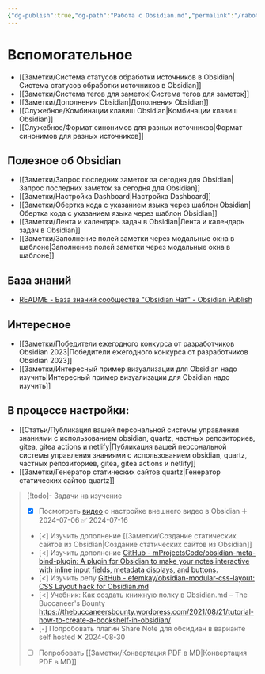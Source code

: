 ```yaml
---
{"dg-publish":true,"dg-path":"Работа с Obsidian.md","permalink":"/rabota-s-obsidian/","updated":"2024-07-10T00:59:36+03:00"}
---
```


# Вспомогательное
- [[Заметки/Система статусов обработки источников в Obsidian\|Система статусов обработки источников в Obsidian]]
- [[Заметки/Система тегов для заметок\|Система тегов для заметок]]
- [[Заметки/Дополнения Obsidian\|Дополнения Obsidian]]
- [[Служебное/Комбинации клавиш Obsidian\|Комбинации клавиш Obsidian]]
- [[Служебное/Формат синонимов для разных источников\|Формат синонимов для разных источников]]
## Полезное об Obsidian
- [[Заметки/Запрос последних заметок за сегодня для Obsidian\|Запрос последних заметок за сегодня для Obsidian]]
- [[Заметки/Настройка Dashboard\|Настройка Dashboard]]
- [[Заметки/Обертка кода с указанием языка через шаблон Obsidian\|Обертка кода с указанием языка через шаблон Obsidian]]
- [[Заметки/Лента и календарь задач в Obsidian\|Лента и календарь задач в Obsidian]]
- [[Заметки/Заполнение полей заметки через модальные окна в шаблоне\|Заполнение полей заметки через модальные окна в шаблоне]]
## База знаний
- [README - База знаний сообщества "Obsidian Чат" - Obsidian Publish](https://publish.obsidian.md/obsidian-russian-community/README)
## Интересное
- [[Заметки/Победители ежегодного конкурса от разработчиков Obsidian 2023\|Победители ежегодного конкурса от разработчиков Obsidian 2023]]
- [[Заметки/Интересный пример визуализации для Obsidian надо изучить\|Интересный пример визуализации для Obsidian надо изучить]]
## В процессе настройки:
- [[Статьи/Публикация вашей персональной системы управления знаниями с использованием obsidian, quartz, частных репозиториев, gitea, gitea actions и netlify\|Публикация вашей персональной системы управления знаниями с использованием obsidian, quartz, частных репозиториев, gitea, gitea actions и netlify]]
- [[Заметки/Генератор статических сайтов quartz\|Генератор статических сайтов quartz]]

> [!todo]- Задачи на изучение
> - [x] Посмотреть [видео](https://www.youtube.com/live/47j3Btd6ivw) о настройке внешнего видео в Obsidian ➕ 2024-07-06 ✅ 2024-07-16
> - [<] Изучить дополнение  [[Заметки/Создание статических сайтов из Obsidian\|Создание статических сайтов из Obsidian]]
> - [<] Изучить дополнение  [GitHub - mProjectsCode/obsidian-meta-bind-plugin: A plugin for Obsidian to make your notes interactive with inline input fields, metadata displays, and buttons.](https://github.com/mProjectsCode/obsidian-meta-bind-plugin)
> - [<] Изучить репу [GitHub - efemkay/obsidian-modular-css-layout: CSS Layout hack for Obsidian.md](https://github.com/efemkay/obsidian-modular-css-layout?tab=readme-ov-file)
> - [<] Учебник: Как создать книжную полку в Obsidian.md – The Buccaneer's Bounty https://thebuccaneersbounty.wordpress.com/2021/08/21/tutorial-how-to-create-a-bookshelf-in-obsidian/
> - [-] Попробовать плагин Share Note для обсидиан в варианте self hosted ❌ 2024-08-30
> - [ ] Попробовать [[Заметки/Конвертация PDF в MD\|Конвертация PDF в MD]]
